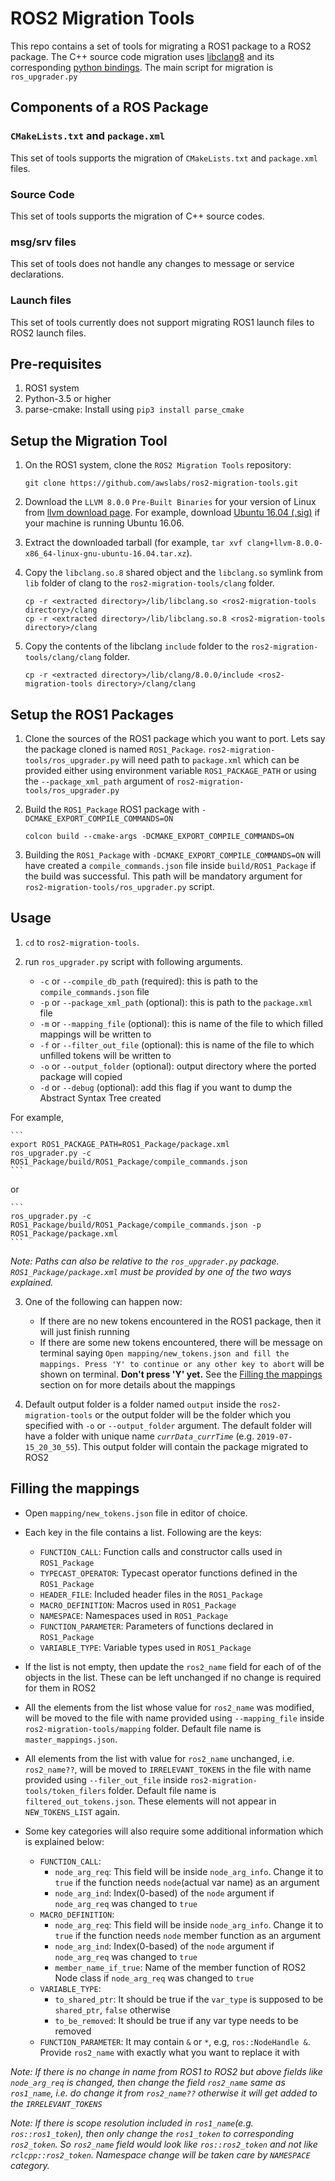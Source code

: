 # ROS2 Migration Tools
This repo contains a set of tools for migrating a ROS1 package to a ROS2 package.
The C++ source code migration uses [libclang8](http://releases.llvm.org/download.html) and its corresponding [python bindings](https://github.com/llvm-mirror/clang/tree/release_80/bindings/python).
The main script for migration is `ros_upgrader.py`


## Components of a ROS Package

### `CMakeLists.txt` and `package.xml`
This set of tools supports the migration of `CMakeLists.txt` and `package.xml` files.

### Source Code
This set of tools supports the migration of C++ source codes.

### msg/srv files
This set of tools does not handle any changes to message or service declarations.

### Launch files
This set of tools currently does not support migrating ROS1 launch files to ROS2 launch files.


## Pre-requisites

1. ROS1 system
2. Python-3.5 or higher
3. parse-cmake: Install using `pip3 install parse_cmake`


## Setup the Migration Tool

1. On the ROS1 system, clone the `ROS2 Migration Tools` repository:

    `git clone https://github.com/awslabs/ros2-migration-tools.git`

2. Download the `LLVM 8.0.0` `Pre-Built Binaries` for your version of Linux from [llvm download page](http://releases.llvm.org/download.html).
For example, download [Ubuntu 16.04 (.sig)](http://releases.llvm.org/8.0.0/clang+llvm-8.0.0-x86_64-linux-gnu-ubuntu-16.04.tar.xz)
if your machine is running Ubuntu 16.06.

3. Extract the downloaded tarball (for example, `tar xvf clang+llvm-8.0.0-x86_64-linux-gnu-ubuntu-16.04.tar.xz`).

4. Copy the `libclang.so.8` shared object and the `libclang.so` symlink from `lib` folder of clang to the `ros2-migration-tools/clang` folder.
    ```
    cp -r <extracted directory>/lib/libclang.so <ros2-migration-tools directory>/clang
    cp -r <extracted directory>/lib/libclang.so.8 <ros2-migration-tools directory>/clang
    ```

5. Copy the contents of the libclang `include` folder to the `ros2-migration-tools/clang/clang` folder.
    ```
    cp -r <extracted directory>/lib/clang/8.0.0/include <ros2-migration-tools directory>/clang/clang
    ```


## Setup the ROS1 Packages

1. Clone the sources of the ROS1 package which you want to port. Lets say the package cloned is named `ROS1_Package`.
`ros2-migration-tools/ros_upgrader.py` will need path to `package.xml` which can be provided either using environment variable `ROS1_PACKAGE_PATH`
or using the  `--package_xml_path` argument of `ros2-migration-tools/ros_upgrader.py`

3. Build the `ROS1_Package` ROS1 package with `-DCMAKE_EXPORT_COMPILE_COMMANDS=ON`

    `colcon build --cmake-args -DCMAKE_EXPORT_COMPILE_COMMANDS=ON`

5. Building the `ROS1_Package` with `-DCMAKE_EXPORT_COMPILE_COMMANDS=ON` will have created a `compile_commands.json` file inside `build/ROS1_Package`
if the build was successful. This path will be mandatory argument for `ros2-migration-tools/ros_upgrader.py` script.


## Usage

1. `cd` to `ros2-migration-tools`.

2. run `ros_upgrader.py` script with following arguments.
    - `-c` or `--compile_db_path` (required): this is path to the `compile_commands.json` file
    - `-p` or `--package_xml_path` (optional): this is path to the `package.xml` file
    - `-m` or `--mapping_file` (optional): this is name of the file to which filled mappings will be written to
    - `-f` or `--filter_out_file` (optional): this is name of the file to which unfilled tokens will be written to
    - `-o` or `--output_folder` (optional): output directory where the ported package will copied
    - `-d` or `--debug` (optional): add this flag if you want to dump the Abstract Syntax Tree created

For example,

    ```
    export ROS1_PACKAGE_PATH=ROS1_Package/package.xml
    ros_upgrader.py -c ROS1_Package/build/ROS1_Package/compile_commands.json
    ```

or

    ```
    ros_upgrader.py -c ROS1_Package/build/ROS1_Package/compile_commands.json -p ROS1_Package/package.xml
    ```

*Note: Paths can also be relative to the `ros_upgrader.py` package. `ROS1_Package/package.xml` must be provided by one of the two ways explained.*

3. One of the following can happen now:
    - If there are no new tokens encountered in the ROS1 package, then it will just finish running
    - If there are some new tokens encountered, there will be message on terminal saying
    `Open mapping/new_tokens.json and fill the mappings. Press 'Y' to continue or any other key to abort`
    will be shown on terminal. **Don't press 'Y' yet.** See the [Filling the mappings](##filling-the-mappings) section
    on for more details about the mappings

4. Default output folder is a folder named `output` inside the `ros2-migration-tools` or the output folder will be the folder which you specified with `-o` or `--output_folder` argument.
The default folder will have a folder with unique name *`currData_currTime`* (e.g. `2019-07-15_20_30_55`). This output folder will contain the package migrated to ROS2


## Filling the mappings

- Open `mapping/new_tokens.json` file in editor of choice.
- Each key in the file contains a list. Following are the keys:
    - `FUNCTION_CALL`: Function calls and constructor calls used in `ROS1_Package`
    - `TYPECAST_OPERATOR`: Typecast operator functions defined in the `ROS1_Package`
    - `HEADER_FILE`: Included header files in the `ROS1_Package`
    - `MACRO_DEFINITION`: Macros used in `ROS1_Package`
    - `NAMESPACE`: Namespaces used in `ROS1_Package`
    - `FUNCTION_PARAMETER`: Parameters of functions declared in `ROS1_Package`
    - `VARIABLE_TYPE`: Variable types used in `ROS1_Package`

- If the list is not empty, then update the `ros2_name` field for each of of the objects in the list. These can be left
unchanged if no change is required for them in ROS2

- All the elements from the list whose value for `ros2_name` was modified, will be moved to the file with name provided
using `--mapping_file` inside `ros2-migration-tools/mapping` folder. Default file name is `master_mappings.json`.

- All elements from the list with value for `ros2_name` unchanged, i.e. `ros2_name??`, will be moved to `IRRELEVANT_TOKENS`
in the file with name provided using `--filer_out_file` inside `ros2-migration-tools/token_filers` folder.
Default file name is `filtered_out_tokens.json`. These elements will not appear in `NEW_TOKENS_LIST` again.

- Some key categories will also require some additional information which is explained below:
    - `FUNCTION_CALL`:
        - `node_arg_req`: This field will be inside `node_arg_info`. Change it to `true` if the function needs
        `node`(actual var name) as an argument
        - `node_arg_ind`: Index(0-based) of the `node` argument if `node_arg_req` was changed to `true`
    - `MACRO_DEFINITION`:
        - `node_arg_req`: This field will be inside `node_arg_info`. Change it to `true` if the function needs
        `node` member function as an argument
        - `node_arg_ind`: Index(0-based) of the `node` argument if `node_arg_req` was changed to `true`
        - `member_name_if_true`: Name of the member function of ROS2 Node class if `node_arg_req` was changed to `true`
    - `VARIABLE_TYPE`:
        - `to_shared_ptr`: It should be true if the `var_type` is supposed to be `shared_ptr`, `false` otherwise
        - `to_be_removed`: It should be true if any var type needs to be removed
    - `FUNCTION_PARAMETER`: It may contain `&` or `*`, e.g, `ros::NodeHandle &`. Provide `ros2_name` with exactly what you want
        to replace it with

*Note: If there is no change in name from ROS1 to ROS2 but above fields like `node_arg_req` is changed, then change
the field `ros2_name` same as `ros1_name`, i.e. do change it from `ros2_name??` otherwise it will get added to the
`IRRELEVANT_TOKENS`*

*Note: If there is scope resolution included in `ros1_name`(e.g. `ros::ros1_token`), then only change the
`ros1_token` to corresponding `ros2_token`. So `ros2_name` field would look like `ros::ros2_token` and not like `rclcpp::ros2_token`.
 Namespace change will be taken care by `NAMESPACE` category.*
